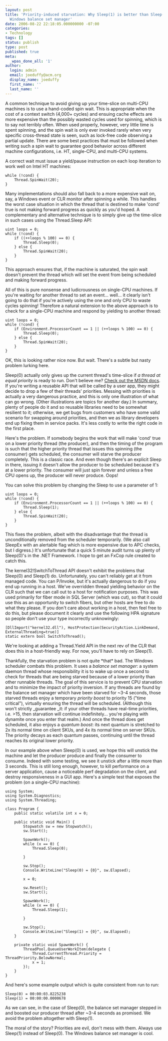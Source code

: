 ```yaml
---
layout: post
title: 'Priority-induced starvation: Why Sleep(1) is better than Sleep(0) and the
  Windows balance set manager'
date: 2006-08-22 22:18:05.000000000 -07:00
categories:
- Technology
tags: []
status: publish
type: post
published: true
meta:
  _wpas_done_all: '1'
author:
  login: admin
  email: joeduffy@acm.org
  display_name: joeduffy
  first_name: ''
  last_name: ''
---
```

A common technique to avoid giving up your time-slice on multi-CPU machines is to
use a hand-coded spin wait. This is appropriate when the cost of a context switch
(4,000+ cycles) and ensuing cache effects are more expensive than the possibly wasted
cycles used for spinning, which is to say not terribly often. When used properly,
however, very little time is spent spinning, and the spin wait is only ever
invoked rarely when very specific cross-thread state is seen, such as lock-free
code observing a partial update. There are some best practices that must be followed
when writing such a spin wait to guarantee good behavior across different machine
configurations, i.e. HT, single-CPU, and multi-CPU systems.

A correct wait must issue a yield/pause instruction on each loop iteration to work
well on Intel HT machines:

```
while (!cond) {
    Thread.SpinWait(20);
}
```

Many implementations should also fall back to a more expensive wait on, say, a Windows
event or CLR monitor after spinning a while. This handles the worst case situation
in which the thread that is destined to make 'cond' true is not making forward progress
as quickly as you'd hoped. A complementary and alternative technique is to simply
give up the time-slice in such cases using the Thread.Sleep API:

```
uint loops = 0;
while (!cond) {
    if ((++loops % 100) == 0) {
        Thread.Sleep(0);
    } else {
        Thread.SpinWait(20);
    }
}
```

This approach ensures that, if the machine is saturated, the spin wait doesn't prevent
the thread which will set the event from being scheduled and making forward progress.

All of this is pure nonsense and ludicrousness on single-CPU machines. If you're
waiting for another thread to set an event... well... it clearly isn't going to do
that if you're actively using the one and only CPU to waste cycles spinning! Therefore
a natural extension to the above approach is to check for a single-CPU machine and
respond by yielding to another thread:

```
uint loops = 0;
while (!cond) {
    if (Environment.ProcessorCount == 1 || (++loops % 100) == 0) {
        Thread.Sleep(0);
    } else {
        Thread.SpinWait(20);
    }
}
```

OK, this is looking rather nice now. But wait. There's a subtle but nasty problem
lurking here.

Sleep(0) actually only gives up the current thread's time-slice if _a thread at equal
priority_ is ready to run. Don't believe me? [Check out the MSDN docs](http://msdn.microsoft.com/library/default.asp?url=/library/en-us/dllproc/base/sleepex.asp).
If you're writing a reusable API that will be called by a user app, they might decide
to drop a few of their threads' priorities. Messing with priorities is actually a
very dangerous practice, and this is only one illustration of what can go wrong.
(Other illustrations are topics for another day.) In summary, plenty of people do
it and so reusable libraries need to be somewhat resilient to it; otherwise, we get
bugs from customers who have some valid scenario for swapping around priorities,
and then we as library developers end up fixing them in service packs. It's less
costly to write the right code in the first place.

Here's the problem. If somebody begins the work that will make 'cond' true on a lower
priority thread (the producer), and then the timing of the program is such that the
higher priority thread that issues this spinning (the consumer) gets scheduled, the
consumer will starve the producer completely. This is a classic race. And even
though there's an explicit Sleep in there, issuing it doesn't allow the producer
to be scheduled because it's at a lower priority. The consumer will just spin forever
and unless a free CPU opens up, the producer will never produce. Oops!

You can solve this problem by changing the Sleep to use a parameter of 1:

```
uint loops = 0;
while (!cond) {
    if (Environment.ProcessorCount == 1 || (++loops % 100) == 0) {
        Thread.Sleep(1);
    } else {
        Thread.SpinWait(20);
    }
}
```

This fixes the problem, albeit with the disadvantage that the thread is unconditionally
removed from the scheduler temporarily. (We also call SleepEx with an alertable flag
which is more expensive due to APC checks, but I digress.) It's unfortunate that
a quick 5 minute audit turns up plenty of Sleep(0)'s in the .NET Framework. I hope
to get an FxCop rule created to catch this.

The kernel32!SwitchToThread API doesn't exhibit the problems that Sleep(0) and Sleep(1)
do. Unfortunately, you can't reliably get at it from managed code. You can P/Invoke,
but it's actually dangerous to do if you end up running in a host. We've overridden
thread yielding behavior on the CLR such that we can call out to a host for notification
purposes. This was used primarily for fiber mode in SQL Server (which was cut), so
that it could use this as an opportunity to switch fibers, but other hosts are free
to do what they please. If you don't care about working in a host, then feel free
to do this, but please document it clearly and use the following HPA signature so
people don't use your type incorrectly unknowingly:

```
[DllImport("kernel32.dll"), HostProtection(SecurityAction.LinkDemand, ExternalThreading=true)]
static extern bool SwitchToThread();
```

We're looking at adding a Thread.Yield API in the next rev of the CLR that does this
in a host-friendly way. For now, you'll have to rely on Sleep(1).

Thankfully, the starvation problem is not quite \*that\* bad. The Windows scheduler
combats this problem. It uses a _balance set manager_: a system daemon thread whose
responsibility it is to wake up once a second to check for threads that are being
starved because of a lower priority than other runnable threads. The goal
of this service is to prevent CPU starvation and to minimize the impact of priority
inversion. If any threads are found by the balance set manager which have been
starved for ~3-4 seconds, those starved threads enjoy a temporary _priority
boost_ to priority 15 ("time critical"), virtually ensuring the thread will be scheduled.
(Although this won't strictly _guarantee _it: if your other threads have
real-time priorities, i.e. >15, then starvation will continue indefinitely... you're
playing with dynamite once you enter that realm.) And once the thread does get scheduled,
it also enjoys a _quantum boost_: its next quantum is stretched to 2x its normal
time on client SKUs, and 4x its normal time on server SKUs. The priority decays as
each quantum passes, continuing until the thread reaches its original lower priority.

In our example above when Sleep(0) is used, we hope this will unstick the machine
and let the producer produce and finally the consumer to consume. Indeed with some
testing, we see it unstick after a little more than 3 seconds. This is still long
enough, however, to kill performance on a server application, cause a noticeable
perf degradation on the client, and destroy responsiveness in a GUI app. Here's
a simple test that exposes the problem (on a single-CPU machine):

```
using System;
using System.Diagnostics;
using System.Threading;

class Program {
    public static volatile int x = 0;

    public static void Main() {
        Stopwatch sw = new Stopwatch();
        sw.Start();

        SpawnWork();
        while (x == 0) {
            Thread.Sleep(0);

        }

        sw.Stop();
        Console.WriteLine("Sleep(0) = {0}", sw.Elapsed);

        x = 0;

        sw.Reset();
        sw.Start();

        SpawnWork();
        while (x == 0) {
            Thread.Sleep(1);

        }

        sw.Stop();
        Console.WriteLine("Sleep(1) = {0}", sw.Elapsed);
    }

    private static void SpawnWork() {
        ThreadPool.QueueUserWorkItem(delegate {
            Thread.CurrentThread.Priority = ThreadPriority.BelowNormal;
            x = 1;
        });
    }
}
```

And here's some example output which is quite consistent from run to run:

```
Sleep(0) = 00:00:03.8225238
Sleep(1) = 00:00:00.0000678
```

As we can see, in the case of Sleep(0), the balance set manager stepped in and boosted
our producer thread after ~3-4 seconds as promised. We avoid the problem altogether
with Sleep(1).

The moral of the story? Priorities are evil, don't mess with them. Always use Sleep(1)
instead of Sleep(0). The Windows balance set manager is cool.

